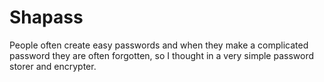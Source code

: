 # Shapass
People often create easy passwords and when they make a complicated password they are often forgotten, so I thought in a very simple password storer and encrypter.
